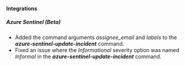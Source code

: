 #### Integrations
##### Azure Sentinel (Beta)
- Added the command arguments *assignee_email* and *labels* to the ***azure-sentinel-update-incident*** command.
- Fixed an issue where the *Informational* severity option was named *Informal* in the ***azure-sentinel-update-incident*** command.
